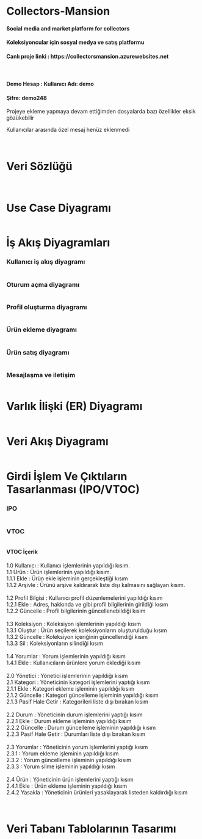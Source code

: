 # Collectors-Mansion
 <h4>Social media and market platform for collectors</h4>
 <h4>Koleksiyoncular için sosyal medya ve satış platformu</h4>
 <h4>Canlı proje linki : https://collectorsmansion.azurewebsites.net</h4> <br>
 <h4>Demo Hesap : Kullanıcı Adı: demo</h4>
 <h4>Şifre: demo248</h4>
 <p>Projeye ekleme yapmaya devam ettiğimden dosyalarda bazı özellikler eksik gözükebilir</p>
 <p>Kullanıcılar arasında özel mesaj henüz eklenmedi</p>
 <br>
 <h1>Veri Sözlüğü</h1>
 <div style="display: grid; justify-content: start;">
   <img src="Collector/wwwroot/documentation/Veri sözlük part1.png" alt="">
   <img src="Collector/wwwroot/documentation/Veri sözlüğü part 2.png" alt="">
 </div>
 
 <br>
 
 <h1>Use Case Diyagramı</h1>
 <img src="Collector/wwwroot/documentation/Use Case.png" alt="">
 <br>

 <h1>İş Akış Diyagramları</h1>
 <h3>Kullanıcı iş akış diyagramı</h3>
 <img src="Collector/wwwroot/documentation/İş akış diyagramları png/Kayıt olma.png" alt="">
 <br>
 <h3>Oturum açma diyagramı</h3>
 <img src="Collector/wwwroot/documentation/İş akış diyagramları png/Oturum açma.drawio.png" alt="">
 <br>
 <h3>Profil oluşturma diyagramı</h3>
 <img src="Collector/wwwroot/documentation/İş akış diyagramları png/profil oluşturma.drawio.png" alt="">
 <br>
 <h3>Ürün ekleme diyagramı</h3>
 <img src="Collector/wwwroot/documentation/İş akış diyagramları png/Ürün Ekleme.png" alt="">
 <br>
 <h3>Ürün satış diyagramı</h3>
 <img src="Collector/wwwroot/documentation/İş akış diyagramları png/Ürün satış.png" alt="">
 <br>
 <h3>Mesajlaşma ve iletişim</h3>
 <img src="Collector/wwwroot/documentation/İş akış diyagramları png/Mesaj yollama.png" alt="">
 <br>

 <h1>Varlık İlişki (ER) Diyagramı</h1>
 <img src="Collector/wwwroot/documentation/ER Diyagramı.png" alt="">
 <br>

 <h1>Veri Akış Diyagramı</h1>
 <img src="Collector/wwwroot/documentation/veri akış diyagram.png" alt="">
 <br>

 <h1>Girdi İşlem Ve Çıktıların Tasarlanması (IPO/VTOC)</h1>
 <h3>IPO</h3>
 <img src="Collector/wwwroot/documentation/Genel IPO.png" alt="">
 <h3>VTOC</h3>
 <img src="Collector/wwwroot/documentation/VTOC Diyagramı.drawio.png" alt="">
 <h4>VTOC İçerik</h4>
 <p>
 1.0 Kullanıcı : Kullanıcı işlemlerinin yapıldığı kısım. <br>
 1.1 Ürün : Ürün işlemlerinin yapıldığı kısım. <br>
 1.1.1 Ekle : Ürün ekle işleminin gerçekleştiği kısım <br>
 1.1.2 Arşivle : Ürünü arşive kaldırarak liste dışı kalmasını sağlayan kısım. <br>
 <br>
 1.2 Profil Bilgisi : Kullanıcı profil düzenlemelerini yapıldığı kısım <br>
 1.2.1 Ekle : Adres, hakkında ve gibi profil bilgilerinin girildiği kısım <br>
 1.2.2 Güncelle : Profil bilgilerinin güncellenebildiği kısım <br>
 <br>
 1.3 Koleksiyon : Koleksiyon işlemlerinin yapıldığı kısım <br>
 1.3.1 Oluştur : Ürün seçilerek koleksiyonların oluşturulduğu kısım <br>
 1.3.2 Güncelle : Koleksiyon içeriğinin güncellendiği kısım <br>
 1.3.3 Sil : Koleksiyonların silindiği kısım <br>
 <br>
 1.4 Yorumlar : Yorum işlemlerinin yapıldığı kısım <br>
 1.4.1 Ekle : Kullanıcıların ürünlere yorum eklediği kısım <br>
 <br>
 2.0 Yönetici : Yönetici işlemlerinin yapıldığı kısım <br>
 2.1 Kategori : Yöneticinin kategori işlemlerini yaptığı kısım <br>
 2.1.1 Ekle : Kategori ekleme işleminin yapıldığı kısım <br>
 2.1.2 Güncelle : Kategori güncelleme işleminin yapıldığı kısım <br>
 2.1.3 Pasif Hale Getir : Kategorileri liste dışı bırakan kısım <br>
 <br>
 2.2 Durum : Yöneticinin durum işlemlerini yaptığı kısım <br>
 2.2.1 Ekle : Durum ekleme işleminin yapıldığı kısım <br>
 2.2.2 Güncelle : Durum güncelleme işleminin yapıldığı kısım <br>
 2.2.3 Pasif Hale Getir : Durumları liste dışı bırakan kısım <br>
 <br>
 2.3 Yorumlar : Yöneticinin yorum işlemlerini yaptığı kısım <br>
 2.3.1 : Yorum ekleme işleminin yapıldığı kısım <br>
 2.3.2 : Yorum güncelleme işleminin yapıldığı kısım <br>
 2.3.3 : Yorum silme işleminin yapıldığı kısım <br>
 <br>
 2.4 Ürün : Yöneticinin ürün işlemlerini yaptığı kısım <br>
 2.4.1 Ekle : Ürün ekleme işleminin yapıldığı kısım <br>
 2.4.2 Yasakla : Yöneticinin ürünleri yasaklayarak listeden kaldırdığı kısım <br>
</p>
<br>
<h1>Veri Tabanı Tablolarının Tasarımı</h1>
<img src="Collector/wwwroot/documentation/veritabanı diyagramı.png" alt="">


 
 
 
  
  
 

 

 
